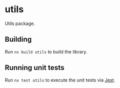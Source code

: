# utils

Utils package.

## Building

Run `nx build utils` to build the library.

## Running unit tests

Run `nx test utils` to execute the unit tests via [Jest](https://jestjs.io).
